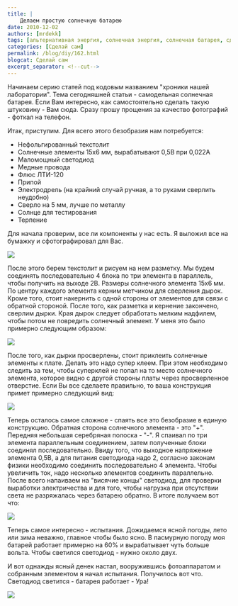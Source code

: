 ```yaml
---
title: |
    Делаем простую солнечную батарею
date: 2010-12-02
authors: [mrdekk]
tags: [альтернативная энергия, солнечная энергия, солнечная батарея, сделай сам, фотоэлементы]
categories: [Сделай сам]
permalink: /blog/diy/162.html
blogcat: Сделай сам
excerpt_separator: <!--cut-->
---
```


Начинаем серию статей под кодовым названием "хроники нашей лаборатории". Тема сегодняшней статьи - самодельная солнечная батарея. Если Вам интересно, как самостоятельно сделать такую штуковину - Вам сюда. Сразу прошу прощения за качество фотографий - фоткал на телефон.

Итак, приступим. Для всего этого безобразия нам потребуется:

- Нефольгированный текстолит
- Солнечные элементы 15х6 мм, вырабатывают 0,5В при 0,022А
- Маломощный светодиод
- Медные провода
- Флюс ЛТИ-120
- Припой
- Электродрель (на крайний случай ручная, а то руками сверлить неудобно)
- Сверло на 5 мм, лучше по металлу
- Солнце для тестирования
- Терпение



<!--cut-->


Для начала проверим, все ли компоненты у нас есть. Я выложил все на бумажку и сфотографировал для Вас.


![](http://itw66.ru/uploads/images/00/00/01/2010/12/02/101d05.png)


После этого берем текстолит и рисуем на нем разметку. Мы будем соединять последовательно 4 блока по три элемента в параллель, чтобы получить на выходе 2В. Размеры солнечного элемента 15х6 мм. По центру каждого элемента керним метчиком для сверления дырок. Кроме того, стоит накернить с одной стороны от элементов для связи с обратной стороной. После того, как разметка и кернение закончено, сверлим дырки. Края дырок следует обработать мелким надфилем, чтобы потом не повредить солнечный элемент. У меня это было примерно следующим образом:


![](http://itw66.ru/uploads/images/00/00/01/2010/12/02/8894b3.png)


После того, как дырки просверлены, стоит приклеить солнечные элементы к плате. Делать это надо супер клеем. При этом необходимо следить за тем, чтобы суперклей не попал на то место солнечного элемента, которое видно с другой стороны платы через просверленное отверстие. Если Вы все сделаете правильно, то ваша конструкция примет примерно следующий вид:


![](http://itw66.ru/uploads/images/00/00/01/2010/12/02/d9df80.png)


Теперь осталось самое сложное - спаять все это безобразие в единую конструкцию. Обратная сторона солнечного элемента - это "+". Передняя небольшая серебряная полоска - "-". Я спаивал по три элемента параллельным соединением, затем полученные блоки соединял последовательно. Ввиду того, что выходное напряжение элемента 0,5В, а для питания светодиода надо 2, согласно законам физики необходимо соединить последовательно 4 элемента. Чтобы увеличить ток, надо несколько элементов соединить параллельно. После всего напаиваем на "висячие концы" светодиод, для проверки выработки электричества и для того, чтобы нагрузка при отсутствии света не разряжалась через батарею обратно. В итоге получаем вот что:


![](http://itw66.ru/uploads/images/00/00/01/2010/12/02/f1ef5d.png)


Теперь самое интересно - испытания. Дожидаемся ясной погоды, лето или зима неважно, главное чтобы было ясно. В пасмурную погоду моя батарей работает примерно на 60% и вырабатывает чуть больше вольта. Чтобы светился светодиод - нужно около двух.

И вот однажды ясный денек настал, вооружившись фотоаппаратом и собранным элементом я начал испытания. Получилось вот что. Светодиод светится - батарея работает - Ура!


![](http://itw66.ru/uploads/images/00/00/01/2010/12/02/505366.png)

